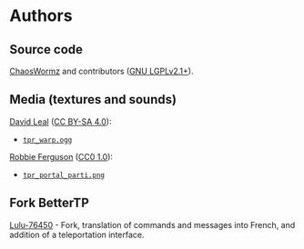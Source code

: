 # Authors

## Source code

[ChaosWormz](https://github.com/ChaosWormz) and contributors ([GNU LGPLv2.1+](https://www.gnu.org/licenses/old-licenses/lgpl-2.1.html)).

## Media (textures and sounds)

[David Leal](https://github.com/Panquesito7) ([CC BY-SA 4.0](https://creativecommons.org/licenses/by-sa/4.0/)):

- [`tpr_warp.ogg`](https://github.com/minetest-mods/teleport-request/blob/HEAD/sounds/tpr_warp.ogg)

[Robbie Ferguson](https://github.com/Cat5TV) ([CC0 1.0](https://creativecommons.org/publicdomain/zero/1.0/)):

- [`tpr_portal_parti.png`](https://github.com/minetest-mods/teleport-request/blob/HEAD/textures/tpr_portal_parti.png)

## Fork BetterTP
[Lulu-76450](https://github.com/Creatif-France-Games) - Fork, translation of commands and messages into French, and addition of a teleportation interface.
